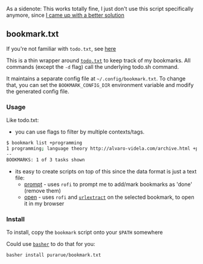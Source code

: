 As a sidenote: This works totally fine, I just don't use this script specifically anymore, since [I came up with a better solution](https://purarue.xyz/x/blog/managing-multiple-todo-txts/)

## bookmark.txt

If you're not familiar with `todo.txt`, see [here](https://github.com/todotxt/todo.txt#todotxt-format)

This is a thin wrapper around [`todo.txt`](https://github.com/todotxt/todo.txt-cli) to keep track of my bookmarks. All commands (except the `-d` flag) call the underlying todo.sh command.

It maintains a separate config file at `~/.config/bookmark.txt`. To change that, you can set the `BOOKMARK_CONFIG_DIR` environment variable and modify the generated config file.

### Usage

Like todo.txt:

- you can use flags to filter by multiple contexts/tags.

```bash
$ bookmark list +programming
1 programming; language theory http://alvaro-videla.com/archive.html +programming
--
BOOKMARKS: 1 of 3 tasks shown
```

- its easy to create scripts on top of this since the data format is just a text file:
  - [prompt](https://purarue.xyz/d/todo-prompt) - uses `rofi` to prompt me to add/mark bookmarks as 'done' (remove them)
  - [open](https://purarue.xyz/d/bookmark-open) - uses `rofi` and [`urlextract`](https://pypi.org/project/urlextract/) on the selected bookmark, to open it in my browser

### Install

To install, copy the `bookmark` script onto your `$PATH` somewhere

Could use [`basher`](https://github.com/basherpm/basher) to do that for you:

```bash
basher install purarue/bookmark.txt
```
